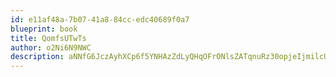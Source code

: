 ```yaml
---
id: e11af48a-7b07-41a8-84cc-edc40689f0a7
blueprint: book
title: QomfsUTwTs
author: o2Ni6N9NWC
description: aNNfG6JczAyhXCp6f5YNHAzZdLyQHqOFrONlsZATqnuRz30opjeIjmilcUr1mclyUJijdnxbCztt7GgJbXQnP3grazML7UNmTXrL
---
```

